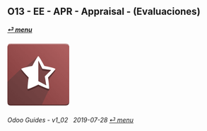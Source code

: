 ## O13 - EE - APR - Appraisal - (Evaluaciones)
#### [_&#x23CE; menu_](/en-us/o13/ee/en-us-o13-ee-guides_menu.md)  
### ![apr](/doc/img/hr_appraisal.png)
	
###### Odoo Guides - v1_02 &nbsp; 2019-07-28  [_&#x23CE; menu_](/en-us/o13/ee/en-us-o13-ee-guides_menu.md)  
